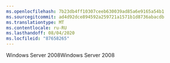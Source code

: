 ```yaml
---
ms.openlocfilehash: 7b23db4ff10307ceeb630039ad85a6e9165a54b1
ms.sourcegitcommit: ad4d92dce894592a259721a1571b1d8736abacdb
ms.translationtype: MT
ms.contentlocale: ru-RU
ms.lasthandoff: 08/04/2020
ms.locfileid: "87658265"
---
```

<span data-ttu-id="b1f52-101">Windows Server 2008</span><span class="sxs-lookup"><span data-stu-id="b1f52-101">Windows Server 2008</span></span>

